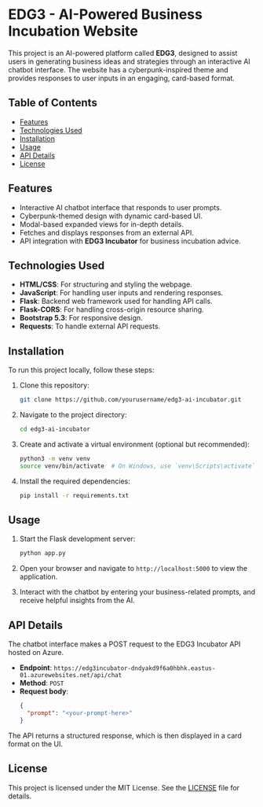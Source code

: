 # EDG3 - AI-Powered Business Incubation Website

This project is an AI-powered platform called **EDG3**, designed to assist users in generating business ideas and strategies through an interactive AI chatbot interface. The website has a cyberpunk-inspired theme and provides responses to user inputs in an engaging, card-based format.

## Table of Contents
- [Features](#features)
- [Technologies Used](#technologies-used)
- [Installation](#installation)
- [Usage](#usage)
- [API Details](#api-details)
- [License](#license)

## Features

- Interactive AI chatbot interface that responds to user prompts.
- Cyberpunk-themed design with dynamic card-based UI.
- Modal-based expanded views for in-depth details.
- Fetches and displays responses from an external API.
- API integration with **EDG3 Incubator** for business incubation advice.

## Technologies Used

- **HTML/CSS**: For structuring and styling the webpage.
- **JavaScript**: For handling user inputs and rendering responses.
- **Flask**: Backend web framework used for handling API calls.
- **Flask-CORS**: For handling cross-origin resource sharing.
- **Bootstrap 5.3**: For responsive design.
- **Requests**: To handle external API requests.

## Installation

To run this project locally, follow these steps:

1. Clone this repository:
    ```bash
    git clone https://github.com/yourusername/edg3-ai-incubator.git
    ```

2. Navigate to the project directory:
    ```bash
    cd edg3-ai-incubator
    ```

3. Create and activate a virtual environment (optional but recommended):
    ```bash
    python3 -m venv venv
    source venv/bin/activate  # On Windows, use `venv\Scripts\activate`
    ```

4. Install the required dependencies:
    ```bash
    pip install -r requirements.txt
    ```

## Usage

1. Start the Flask development server:
    ```bash
    python app.py
    ```

2. Open your browser and navigate to `http://localhost:5000` to view the application.

3. Interact with the chatbot by entering your business-related prompts, and receive helpful insights from the AI.

## API Details

The chatbot interface makes a POST request to the EDG3 Incubator API hosted on Azure.

- **Endpoint**: `https://edg3incubator-dndyakd9f6a0hbhk.eastus-01.azurewebsites.net/api/chat`
- **Method**: `POST`
- **Request body**:
    ```json
    {
      "prompt": "<your-prompt-here>"
    }
    ```

The API returns a structured response, which is then displayed in a card format on the UI.

## License

This project is licensed under the MIT License. See the [LICENSE](LICENSE) file for details.
